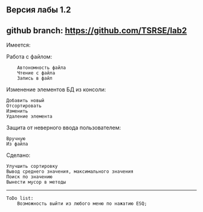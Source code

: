 Версия лабы 1.2
----------------------------------------------------------------------------------
github branch: https://github.com/TSRSE/lab2
----------------------------------------------------------------------------------
Имеется:

Работа с файлом:

     	Автономность файла
     	Чтение с файла
     	Запись в файл
      
Изменение элементов БД из консоли:

    Добавить новый
    Отсортировать
    Изменить
    Удаление элемента

Защита от неверного ввода пользователем:

    Вручную
    Из файла
		
Сделано:
	
    Улучшить сортировку
    Вывод среднего значения, максимального значения
    Поиск по значению
  	Вынести мусор в методы
----------------------------------------------------------------------------------
	ToDo list:
		Возможность выйти из любого меню по нажатию ESQ; 
		
